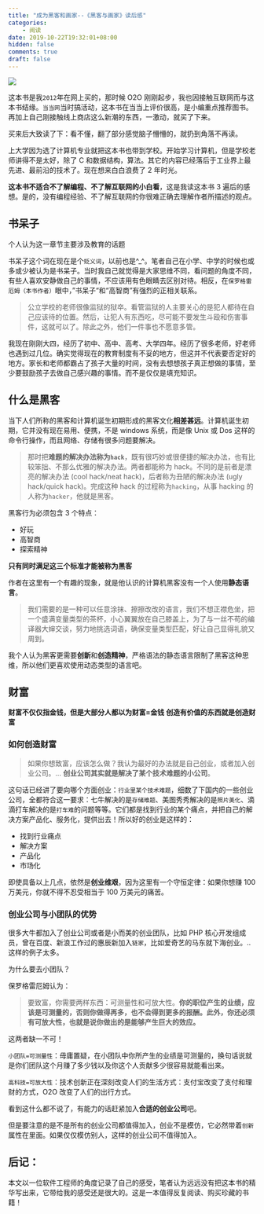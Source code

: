 ```yaml
---
title: "成为黑客和画家--《黑客与画家》读后感"
categories:
    - 阅读
date: 2019-10-22T19:32:01+08:00
hidden: false
comments: true
draft: false
---
```


![](https://alwq.site/banner/reading-01.jpg)

这本书是我`2012`年在网上买的，那时候 O2O 刚刚起步，我也因接触互联网而与这本书结缘。`当当网`当时搞活动，这本书在当当上评价很高，是小编重点推荐图书。再加上自己刚接触线上商店这么新潮的东西，一激动，就买了下来。

买来后大致读了下：看不懂，翻了部分感觉脑子懵懵的，就扔到角落不再读。

上大学因为选了计算机专业就把这本书也带到学校。开始学习计算机，但是学校老师讲得不是太好，除了 C 和数据结构，算法。其它的内容已经落后于工业界上最先进、最前沿的技术了。现在想来白白浪费了 2 年时光。

**这本书不适合不了解编程、不了解互联网的小白看**，这是我读这本书 3 遍后的感想。是的，没有编程经验、不了解互联网的你很难正确去理解作者所描述的观点。

<!--more-->

## 书呆子
个人认为这一章节主要涉及教育的话题

书呆子这个词在现在是个`贬义词`，以前也是^_^。笔者自己在小学、中学的时候也或多或少被认为是书呆子。当时我自己就觉得是大家思维不同，看问题的角度不同，有些人喜欢安静做自己的事情，不应该用有色眼睛去区别对待。相反，在`保罗格雷厄姆（本书作者）`眼中，”书呆子“和“高智商”有强烈的正相关联系。

>公立学校的老师很像监狱的狱卒。看管监狱的人主要关心的是犯人都待在自己应该待的位置。然后，让犯人有东西吃，尽可能不要发生斗殴和伤害事件，这就可以了。除此之外，他们一件事也不愿意多管。

我现在刚刚大四，经历了初中、高中、高考、大学四年。经历了很多老师，好老师也遇到过几位。确实觉得现在的教育制度有不妥的地方，但这并不代表要否定好的地方。家长和老师都霸占了孩子大量的时间，没有去想想孩子真正想做的事情，至少要鼓励孩子去做自己感兴趣的事情。而不是仅仅是填充知识。

## 什么是黑客
当下人们所称的黑客和计算机诞生初期形成的黑客文化**相差甚远**。计算机诞生初期，它并没有现在易用、便携，不是 windows 系统，而是像 Unix 或 Dos 这样的命令行操作，而且网络、存储有很多问题要解决。

>那时把**难题的解决办法称为`hack`**，既有很巧妙或很便捷的解决办法，也有比较笨拙、不那么优雅的解决办法。两者都能称为 hack。不同的是前者是漂亮的解决办法 (cool hack/neat hack)，后者称为丑陋的解决办法 (ugly hack/quick hack)。完成这种 hack 的过程称为`hacking`，从事 hacking 的人称为`hacker`，他就是黑客。

黑客行为必须包含 3 个特点：
- 好玩
- 高智商
- 探索精神

**只有同时满足这三个标准才能被称为黑客**

作者在这里有一个有趣的现象，就是他认识的计算机黑客没有一个人使用**静态语言**。

>我们需要的是一种可以任意涂抹、擦擦改改的语言，我们不想正襟危坐，把一个盛满变量类型的茶杯，小心翼翼放在自己膝盖上，为了与一丝不苟的编译器大婶交谈，努力地挑选词语，确保变量类型匹配，好让自己显得礼貌又周到。

我个人认为黑客更需要**创新**和**创造精神**，严格语法的静态语言限制了黑客这种思维，所以他们更喜欢使用动态类型的语言吧。

## 财富
**财富不仅仅指金钱，但是大部分人都以为财富=金钱**
**创造有价值的东西就是创造财富**

### 如何创造财富
>如果你想致富，应该怎么做？我认为最好的办法就是自己创业，或者加入创业公司。... **创业公司其实就是解决了某个技术难题的小公司**。

这句话已经讲了要向哪个方面创业：`行业里某个技术难题`，细数了下国内的一些创业公司，全都符合这一要求：七牛解决的是`存储难题`、美图秀秀解决的是`照片美化`、滴滴打车解决的是`打车难`的问题等等。它们都是找到行业的某个痛点，并把自己的解决方案产品化、服务化，提供出去！所以好的创业是这样的：
- 找到行业痛点
- 解决方案
- 产品化
- 市场化

即使具备以上几点，依然是**创业维艰**，因为这里有一个守恒定律：如果你想赚 100 万美元，你就不得不忍受相当于 100 万美元的痛苦。

### 创业公司与小团队的优势
很多大牛都加入了创业公司或者是小而美的创业团队，比如 PHP 核心开发组成员，曾在百度、新浪工作过的惠辰新加入`链家`，比如爱奇艺的马东就下海创业。.. 这样的例子太多。

为什么要去小团队？

保罗格雷厄姆认为：

>要致富，你需要两样东西：可测量性和可放大性。**你的职位产生的业绩，应该是可测量的，否则你做得再多，也不会得到更多的报酬。此外，你还必须有可放大性，也就是说你做出的是能够产生巨大的效应。**

这两者缺一不可！

`小团队=可测量性`：毋庸置疑，在小团队中你所产生的业绩是可测量的，换句话说就是你们团队这个月赚了多少钱以及你这个人贡献多少很容易就能看出来。

`高科技=可放大性`：技术创新正在深刻改变人们的生活方式：支付宝改变了支付和理财的方式，O2O 改变了人们的出行方式。

看到这什么都不说了，有能力的话赶紧加入**合适的创业公司**吧。

但是要注意的是不是所有的创业公司都值得加入，创业不是模仿，它必然带着`创新`属性在里面。如果仅仅模仿别人，这样的创业公司不值得加入。

## 后记：
本文以一位软件工程师的角度记录了自己的感受，笔者认为远远没有把这本书的精华写出来，它带给我的感受还是很大的。这是一本值得反复阅读、购买珍藏的书籍！